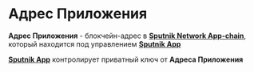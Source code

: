 # Адрес Приложения

**Адрес Приложения** - блокчейн-адрес в [**Sputnik Network App-chain**](sputnik-network-app-chain.md), который находится под управлением [**Sputnik App**](sputnik-app.md)&#x20;

[**Sputnik App**](sputnik-app.md) контролирует приватный ключ от **Адреса Приложения**
